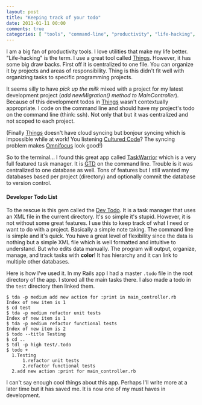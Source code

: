 ```yaml
--- 
layout: post
title: "Keeping track of your todo"
date: 2011-01-11 00:00
comments: true
categories: [ "tools", "command-line", "productivity", "life-hacking", "developemnt", "programming" ]
---
```

I am a big fan of productivity tools. I love utilities that make my life
better. "Life-hacking" is the term. I use a great tool called [Things][1].
However, it has some big draw backs. First off it is centralized to one file.
You can organize it by projects and areas of responsibility. Thing is this
didn't fit well with organizing tasks to specific programming projects.

It seems silly to have _pick up the milk_ mixed with a project for my latest
development project (_add newMigration() method to MainController_). Because of
this development todos in [Things][1] wasn't contextually appropriate. I code on
the command line and should have my project's todo on the command line (think:
ssh). Not only that but it was centralized and not scoped to each project.

(Finally [Things][1] doesn't have cloud syncing but bonjour syncing which is
impossible while at work! You listening [Cultured Code][2]? The syncing problem
makes [Omnifocus][3] look good!)

So to the terminal... I found this great app called [TaskWarrior][4] which is a
very full featured task manager. It is [GTD][] on the command line. Trouble is
it was centralized to one database as well. Tons of features but I still wanted
my databases based per project (directory) and optionally commit the database
to version control.

<!-- more -->

#### Developer Todo List

To the rescue is this gem called the [Dev Todo][5]. It is a task manager that
uses an XML file in the current directory. It's so simple it's stupid. However,
it is not without some great features. I use this to keep track of what I need
or want to do with a project. Basically a simple note taking. The command line
is simple and it's quick. You have a great level of flexibility since the data
is nothing but a simple XML file which is well formatted and intuitive to
understand. But who edits data manually. The program will output, organize,
manage, and track tasks with **color**! It has hierarchy and it can link to
multiple other databases.

Here is how I've used it. In my Rails app I had a master `.todo` file in the
root directory of the app. I stored all the main tasks there. I also made a
todo in the `test` directory then linked them.

    $ tda -p medium add new action for :print in main_controller.rb
    Index of new item is 1
    $ cd test
    $ tda -p medium refactor unit tests
    Index of new item is 1
    $ tda -p medium refactor functional tests
    Index of new item is 2
    $ todo --title Testing
    $ cd ..
    $ tdl -p high test/.todo
    $ todo +
      1.Testing
          1.refactor unit tests
          2.refactor functional tests
      2.add new action :print for main_controller.rb

I can't say enough cool things about this app. Perhaps I'll write more at a
later time but it has saved me. It is now one of my must haves in development.

[1]: http://culturedcode.com/things/
[2]: http://culturedcode.com/
[3]: http://www.omnigroup.com/products/omnifocus/
[4]: http://taskwarrior.org/projects/show/taskwarrior/
[5]: http://swapoff.org/DevTodo
[GTD]: http://www.davidco.com/what_is_gtd.php
